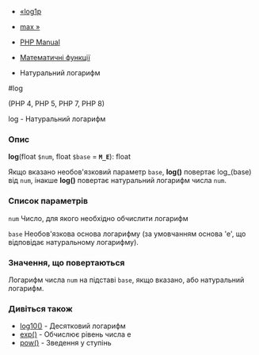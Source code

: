 - [«log1p](function.log1p.md)
- [max »](function.max.md)

- [PHP Manual](index.md)
- [Математичні функції](ref.math.md)
- Натуральний логарифм

#log

(PHP 4, PHP 5, PHP 7, PHP 8)

log - Натуральний логарифм

### Опис

**log**(float `$num`, float `$base` = **`M_E`**): float

Якщо вказано необов'язковий параметр `base`, **log()** повертає
log_(base) від `num`, інакше **log()** повертає натуральний логарифм
числа `num`.

### Список параметрів

`num`
Число, для якого необхідно обчислити логарифм

`base`
Необов'язкова основа логарифму (за умовчанням основа 'e', що
відповідає натуральному логарифму).

### Значення, що повертаються

Логарифм числа `num` на підставі `base`, якщо вказано, або натуральний
логарифм.

### Дивіться також

- [log10()](function.log10.md) - Десятковий логарифм
- [exp()](function.exp.md) - Обчислює рівень числа e
- [pow()](function.pow.md) - Зведення у ступінь
